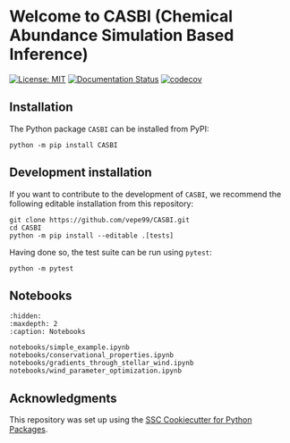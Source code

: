 # Welcome to CASBI (Chemical Abundance Simulation Based Inference)

[![License: MIT](https://img.shields.io/badge/License-MIT-yellow.svg)](https://opensource.org/licenses/MIT)
[![Documentation Status](https://readthedocs.org/projects/casbi/badge/?version=latest)](https://casbi.readthedocs.io/en/latest/?badge=latest)
[![codecov](https://codecov.io/gh/vepe99/CASBI/branch/main/graph/badge.svg)](https://codecov.io/gh/vepe99/CASBI)

## Installation

The Python package `CASBI` can be installed from PyPI:

```
python -m pip install CASBI
```

## Development installation

If you want to contribute to the development of `CASBI`, we recommend
the following editable installation from this repository:

```
git clone https://github.com/vepe99/CASBI.git
cd CASBI
python -m pip install --editable .[tests]
```

Having done so, the test suite can be run using `pytest`:

```
python -m pytest
```

## Notebooks

```{toctree}
:hidden:
:maxdepth: 2
:caption: Notebooks

notebooks/simple_example.ipynb
notebooks/conservational_properties.ipynb
notebooks/gradients_through_stellar_wind.ipynb
notebooks/wind_parameter_optimization.ipynb
```

## Acknowledgments

This repository was set up using the [SSC Cookiecutter for Python Packages](https://github.com/ssciwr/cookiecutter-python-package).
